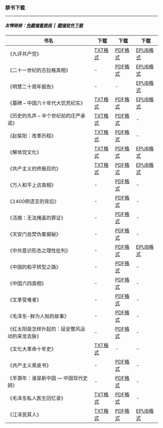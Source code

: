 ### 禁书下载

---
##### 友情链接：[免翻墙看禁闻](https://github.com/gfw-breaker/epoch-news) &nbsp;|&nbsp; [翻墙软件下载](https://github.com/gfw-breaker/nogfw)

| 书名 | 下载 | 下载 | 下载 |
|---|---|---|---|
| 《九评共产党》 | [TXT格式](https://cdn.jsdelivr.net/gh/gfw-breaker/books/resources/9ping.txt) | [PDF格式](https://cdn.jsdelivr.net/gh/gfw-breaker/books/resources/9ping.pdf) | [EPUB格式](https://cdn.jsdelivr.net/gh/gfw-breaker/books/resources/9ping.epub) |
| 《二十一世纪的古拉格真相》 | - | [PDF格式](https://cdn.jsdelivr.net/gh/gfw-breaker/books/resources/glg.pdf) | [EPUB格式](https://cdn.jsdelivr.net/gh/gfw-breaker/books/resources/glg.epub) |
| 《明慧二十周年报告》 | - | - | [EPUB格式](https://cdn.jsdelivr.net/gh/gfw-breaker/books/resources/mh-20.epub) |
| 《墓碑 – 中国六十年代大饥荒纪实》 | [TXT格式](https://cdn.jsdelivr.net/gh/gfw-breaker/books/resources/grave-stone.txt) | [PDF格式](https://cdn.jsdelivr.net/gh/gfw-breaker/books/resources/grave-stone.pdf) | [EPUB格式](https://cdn.jsdelivr.net/gh/gfw-breaker/books/resources/grave-stone.epub) |
| 《历史的先声 – 半个世纪前的庄严承诺》 | [TXT格式](https://cdn.jsdelivr.net/gh/gfw-breaker/books/resources/lsxs.txt) | [PDF格式](https://cdn.jsdelivr.net/gh/gfw-breaker/books/resources/lsxs.pdf) | - |
| 《赵紫阳：改革历程》 | [TXT格式](https://cdn.jsdelivr.net/gh/gfw-breaker/books/resources/zzy_gglc.txt) | [PDF格式](https://cdn.jsdelivr.net/gh/gfw-breaker/books/resources/zzy_gglc.pdf) | - |
| 《解体党文化》 | [TXT格式](https://cdn.jsdelivr.net/gh/gfw-breaker/books/resources/jtdwh.txt) | [PDF格式](https://cdn.jsdelivr.net/gh/gfw-breaker/books/resources/jtdwh.pdf) | [EPUB格式](https://cdn.jsdelivr.net/gh/gfw-breaker/books/resources/jtdwh.epub) |
| 《共产主义的终极目的》 | [TXT格式](https://cdn.jsdelivr.net/gh/gfw-breaker/books/resources/gczy.txt) | [PDF格式](https://cdn.jsdelivr.net/gh/gfw-breaker/books/resources/gczy.pdf) | [EPUB格式](https://cdn.jsdelivr.net/gh/gfw-breaker/books/resources/gczy.epub) |
| 《万人和平上访真相》 | - | [PDF格式](https://cdn.jsdelivr.net/gh/gfw-breaker/books/resources/425.pdf) | - |
| 《1400例谎言的背后》 | - | [PDF格式](https://cdn.jsdelivr.net/gh/gfw-breaker/books/resources/1400zx.pdf) | - |
| 《活摘：无法掩盖的罪证》 | - | [PDF格式](https://cdn.jsdelivr.net/gh/gfw-breaker/books/resources/organ.pdf) | - |
| 《天安门自焚伪案揭秘》 | - | [PDF格式](https://cdn.jsdelivr.net/gh/gfw-breaker/books/resources/zifen.pdf) | - |
| 《中共意识形态之理性批判》 | - | [PDF格式](https://cdn.jsdelivr.net/gh/gfw-breaker/books/resources/zgysxt.pdf) | [EPUB格式](https://cdn.jsdelivr.net/gh/gfw-breaker/books/resources/zgysxt.epub) |
| 《中国的和平转型之路》 | - | [PDF格式](https://cdn.jsdelivr.net/gh/gfw-breaker/books/resources/hpzx.pdf) | - |
| 《中国六四真相》 | - | [PDF格式](https://cdn.jsdelivr.net/gh/gfw-breaker/books/resources/64.pdf) | - |
| 《文革受难者》 | - | [PDF格式](https://cdn.jsdelivr.net/gh/gfw-breaker/books/resources/wenge-victims.pdf) | - |
| 《毛泽东-鲜为人知的故事》 | - | [PDF格式](https://cdn.jsdelivr.net/gh/gfw-breaker/books/resources/mzd.pdf) | - |
| 《红太阳是怎样升起的：延安整风运动的来龙去脉》 | - | [PDF格式](https://cdn.jsdelivr.net/gh/gfw-breaker/books/resources/yanan.pdf) | - |
| 《文化大革命十年史》 | [TXT格式](https://cdn.jsdelivr.net/gh/gfw-breaker/books/resources/wenge_10years.txt) | - | - |
| 《共产主义黑皮书》 | - | [PDF格式](https://cdn.jsdelivr.net/gh/gfw-breaker/books/resources/blackbook.pdf) | - |
| 《辛灏年：谁是新中国 — 中国现代史辨》 | - | [PDF格式](https://cdn.jsdelivr.net/gh/gfw-breaker/books/resources/newchina.pdf) | - |
| 《毛泽东私人医生回忆录》 | [TXT格式](https://cdn.jsdelivr.net/gh/gfw-breaker/books/resources/mzdyshyl.txt) | [PDF格式](https://cdn.jsdelivr.net/gh/gfw-breaker/books/resources/mzdyshyl.pdf) | - |
| 《江泽民其人》 | [TXT格式](https://cdn.jsdelivr.net/gh/gfw-breaker/books/resources/jzm.txt) | [PDF格式](https://cdn.jsdelivr.net/gh/gfw-breaker/books/resources/jzm.pdf) | [EPUB格式](https://cdn.jsdelivr.net/gh/gfw-breaker/books/resources/jzm.epub) |
